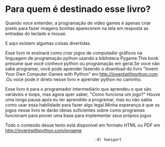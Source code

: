 # Para quem é destinado esse livro? 

Quando voce entender, a programação de video games é apenas criar pixels para fazer imagens bonitas aparecerem na tela em resposta as entradas
do teclado e mouse.

E aqui existem algumas coisas divertidas.

Esse livro te ensinará como criar jogos de computador gráficos na linguagem de programação python usando a biblioteca Pygame.This book presume
que você conhece python ou programação em geral.Se voce não sabe programar, você pode aprender  fazendo o download do livro "Invent Your Own
Computer Games with Python" em http://inventwithpython.com .Ou voce pode ir direto nesse livro e aprender python no caminho.

Esse livro é para o programador intermediário que aprendeu o que são variáveis e loops, mas agora quer saber, "Como funciona um jogo?"
Houve uma longa pausa após eu ter aprendido a programar, mas eu não sabia como usar essa habilidade para fazer algo legal.Minha esperança
é que os jogos nesse livro te darão ideias suficientes sobre como programas funcionam para prover uma base para implementar seus própios jogos

Todo o conteúdo desse texto está disponível em formato HTML ou PDF em http://inventwithpython.com/pygame


											-Al Sweigart
